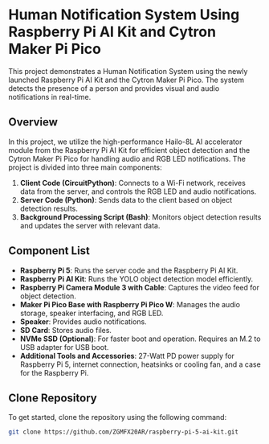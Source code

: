 # Human Notification System Using Raspberry Pi AI Kit and Cytron Maker Pi Pico

This project demonstrates a Human Notification System using the newly launched Raspberry Pi AI Kit and the Cytron Maker Pi Pico. The system detects the presence of a person and provides visual and audio notifications in real-time.

## Overview

In this project, we utilize the high-performance Hailo-8L AI accelerator module from the Raspberry Pi AI Kit for efficient object detection and the Cytron Maker Pi Pico for handling audio and RGB LED notifications. The project is divided into three main components:

1. **Client Code (CircuitPython)**: Connects to a Wi-Fi network, receives data from the server, and controls the RGB LED and audio notifications.
2. **Server Code (Python)**: Sends data to the client based on object detection results.
3. **Background Processing Script (Bash)**: Monitors object detection results and updates the server with relevant data.

## Component List

- **Raspberry Pi 5**: Runs the server code and the Raspberry Pi AI Kit.
- **Raspberry Pi AI Kit**: Runs the YOLO object detection model efficiently.
- **Raspberry Pi Camera Module 3 with Cable**: Captures the video feed for object detection.
- **Maker Pi Pico Base with Raspberry Pi Pico W**: Manages the audio storage, speaker interfacing, and RGB LED.
- **Speaker**: Provides audio notifications.
- **SD Card**: Stores audio files.
- **NVMe SSD (Optional)**: For faster boot and operation. Requires an M.2 to USB adapter for USB boot.
- **Additional Tools and Accessories**: 27-Watt PD power supply for Raspberry Pi 5, internet connection, heatsinks or cooling fan, and a case for the Raspberry Pi.

## Clone Repository

To get started, clone the repository using the following command:

```bash
git clone https://github.com/ZGMFX20AR/raspberry-pi-5-ai-kit.git
